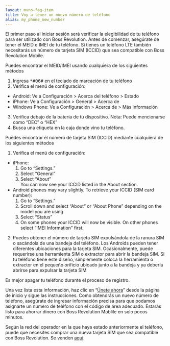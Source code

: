 ```yaml
---
layout: mvno-faq-item
title: Voy a tener un nuevo número de teléfono
alias: my_phone_new_number
---
```


El primer paso al iniciar sesión será verificar la elegibilidad de tu teléfono para ser utilizado con Boss Revolution. Antes de comenzar, asegúrate de tener el MEID e IMEI de tu teléfono. Si tienes un teléfono LTE también necesitarás un número de tarjeta SIM (ICCID) que sea compatible con Boss Revolution Mobile.

Puedes encontrar el MEID/IMEI usando cualquiera de los siguientes métodos

1. Ingresa <kbd>\*#06#</kbd> en el teclado de marcación de tu teléfono
2. Verifica el menú de configuración:
  * Android: Ve a Configuración > Acerca del teléfono > Estado
  * iPhone: Ve a Configuración > General > Acerca de
  * Windows Phone: Ve a Configuración > Acerca de > Más información
3. Verifica debajo de la batería de tu dispositivo. Nota: Puede mencionarse como “DEC” o “HEX”
4. Busca una etiqueta en la caja donde vino tu teléfono.

Puedes encontrar el número de tarjeta SIM (ICCID) mediante cualquiera de los siguientes métodos

1. Verifica el menú de configuración:
  * iPhone:
    1. Go to “Settings.”
    2. Select “General”
    3. Select “About”  
    You can now see your ICCID listed in the About section.
  * Android phones may vary slightly. To retrieve your ICCID (SIM card number):
    1. Go to “Settings.”
    2. Scroll down and select “About” or “About Phone” depending on the model you are using
    3. Select “Status”
    4. On some phones your ICCID will now be visible. On other phones select “IMEI Information” first.
2. Puedes obtener el número de tarjeta SIM expulsándola de la ranura SIM o sacándola de una bandeja del teléfono. Los Androids pueden tener diferentes ubicaciones para la tarjeta SIM. Ocasionalmente, puede requerirse una herramienta SIM o extractor para abrir la bandeja SIM. Si tu teléfono tiene este diseño, simplemente coloca la herramienta o extractor en el pequeño orificio ubicado junto a la bandeja y ya debería abrirse para expulsar la tarjeta SIM

Es mejor apagar tu teléfono durante el proceso de registro.

Una vez lista esta información, haz clic en “<a href="register.html" target="\_blank">Únete ahora</a>” desde la página de inicio y sigue las instrucciones. Como obtendrás un nuevo número de teléfono, asegúrate de ingresar información precisa para que podamos asignarte un número de teléfono con el código de área adecuado. Estarás listo para ahorrar dinero con Boss Revolution Moblile en solo pocos minutos.

Según la red del operador en la que haya estado anteriormente el teléfono, puede que necesites comprar una nueva tarjeta SIM que sea compatible con Boss Revolution. Se venden <a href="http://mobilestore.mvnodepot.com/phones" target="\_blank">aquí</a>.
